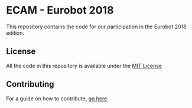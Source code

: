 # ECAM - Eurobot 2018

This repository contains the code for our participation in the Eurobot 2018 edition.

## License

All the code in this repository is available under the [MIT License](./LICENSE)

## Contributing

For a guide on how to contribute, [go here](./documentation/CONTRIBUTING.md)